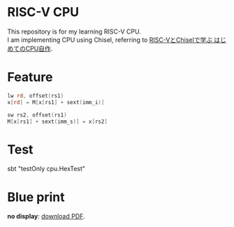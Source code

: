 # RISC-V CPU
This repository is for my learning RISC-V CPU.  
I am implementing CPU using Chisel, referring to [RISC-VとChiselで学ぶ はじめてのCPU自作](https://www.amazon.co.jp/RISC-V%E3%81%A8Chisel%E3%81%A7%E5%AD%A6%E3%81%B6-%E3%81%AF%E3%81%98%E3%82%81%E3%81%A6%E3%81%AECPU%E8%87%AA%E4%BD%9C-%E2%80%95%E2%80%95%E3%82%AA%E3%83%BC%E3%83%97%E3%83%B3%E3%82%BD%E3%83%BC%E3%82%B9%E5%91%BD%E4%BB%A4%E3%82%BB%E3%83%83%E3%83%88%E3%81%AB%E3%82%88%E3%82%8B%E3%82%AB%E3%82%B9%E3%82%BF%E3%83%A0CPU%E5%AE%9F%E8%A3%85%E3%81%B8%E3%81%AE%E7%AC%AC%E4%B8%80%E6%AD%A9-%E2%BB%84%E2%BC%AD-%E6%82%A0%E5%A4%AA%E6%9C%97-ebook/dp/B09CT1T9HT).  

# Feature
```asm
lw rd, offset(rs1)
x[rd] = M[x[rs1] + sext(imm_i)]

sw rs2, offset(rs1)
M[x[rs1] + sext(imm_s)] = x[rs2]
```

# Test
sbt "testOnly cpu.HexTest"

# Blue print
<object data="https://docs.google.com/document/d/1CQvRGIKmbReRsouicq_R9BqWo9fp8gGSY-xdJbbxCNE/export?format=pdf" type="application/pdf" width="100%" height="100%">
   <p><b>no display</b>: <a href="https://docs.google.com/document/d/1CQvRGIKmbReRsouicq_R9BqWo9fp8gGSY-xdJbbxCNE/export?format=pdf">download PDF</a>.</p>
</object>
